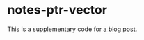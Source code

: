 # notes-ptr-vector
This is a supplementary code for [a blog post](https://liamst19.github.io/c++/2019/06/18/unique-pointers.html).
